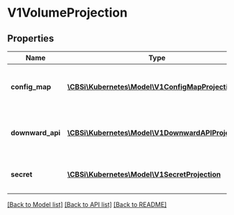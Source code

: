 # V1VolumeProjection

## Properties
Name | Type | Description | Notes
------------ | ------------- | ------------- | -------------
**config_map** | [**\CBSi\Kubernetes\Model\V1ConfigMapProjection**](V1ConfigMapProjection.md) | information about the configMap data to project | [optional] 
**downward_api** | [**\CBSi\Kubernetes\Model\V1DownwardAPIProjection**](V1DownwardAPIProjection.md) | information about the downwardAPI data to project | [optional] 
**secret** | [**\CBSi\Kubernetes\Model\V1SecretProjection**](V1SecretProjection.md) | information about the secret data to project | [optional] 

[[Back to Model list]](../README.md#documentation-for-models) [[Back to API list]](../README.md#documentation-for-api-endpoints) [[Back to README]](../README.md)


